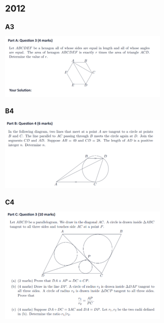 # 2012

## A3

![](<../.gitbook/assets/屏幕快照 2020-09-28 10.47.27.png>)

## B4

![](<../.gitbook/assets/屏幕快照 2020-09-28 10.59.23.png>)

## C4

![](<../.gitbook/assets/屏幕快照 2020-09-28 12.24.45.png>)
